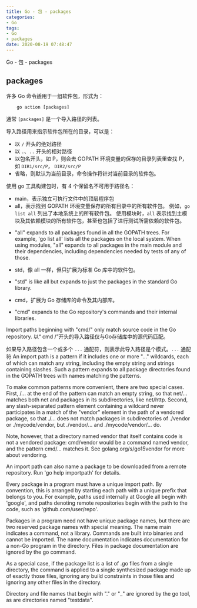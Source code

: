 ```yaml
---
title: Go - 包 - packages
categories:
- Go
tags:
- Go
- packages
date: 2020-08-19 07:48:47
---
```


Go - 包 - packages

<!--more-->

## packages

许多 Go 命令适用于一组软件包，形式为：

        go action [packages]

通常 `[packages]` 是一个导入路径的列表。

导入路径用来指示软件包所在的目录，可以是：
* 以 `/` 开头的绝对路径
* 以 `.`、`..` 开头的相对路径
* 以包名开头，如 P，则会去 GOPATH 环境变量的保存的目录列表里查找 P，如 `DIR1/src/P`， `DIR2/src/P`
* 省略，则默认为当前目录，命令操作将针对当前目录的软件包。

使用 go 工具构建包时，有 4 个保留名不可用于路径名：
* main，表示独立可执行文件中的顶层程序包
* all，表示找到 GOPATH 环境变量保存的所有目录中的所有软件包。 例如，`go list all` 列出了本地系统上的所有软件包。 使用模块时，`all` 表示找到主模块及其依赖模块的所有软件包，甚至也包括了进行测试所需依赖的软件包。
- "all" expands to all packages found in all the GOPATH trees. For example, 'go list all' lists all the packages on the local system. When using modules, "all" expands to all packages in the main module and their dependencies, including dependencies needed by tests of any of those.
* std，像 all 一样，但只扩展为标准 Go 库中的软件包。
- "std" is like all but expands to just the packages in the standard Go library.
* cmd，扩展为 Go 存储库的命令及其内部库。
- "cmd" expands to the Go repository's commands and their internal libraries.

Import paths beginning with "cmd/" only match source code in the Go repository.
以“ cmd /”开头的导入路径仅与Go存储库中的源代码匹配。

如果导入路径包含一个或多个 `...` 通配符，则表示此导入路径是个模式。`...` 通配符
An import path is a pattern if it includes one or more "..." wildcards, each of which can match any string, including the empty string and strings containing slashes. Such a pattern expands to all package directories found in the GOPATH trees with names matching the patterns.

To make common patterns more convenient, there are two special cases.
First, /... at the end of the pattern can match an empty string, so that net/... matches both net and packages in its subdirectories, like net/http.
Second, any slash-separated pattern element containing a wildcard never participates in a match of the "vendor" element in the path of a vendored package, so that ./... does not match packages in subdirectories of ./vendor or ./mycode/vendor, but ./vendor/... and ./mycode/vendor/... do.

Note, however, that a directory named vendor that itself contains code is not a vendored package: cmd/vendor would be a command named vendor, and the pattern cmd/... matches it.  See golang.org/s/go15vendor for more about vendoring.

An import path can also name a package to be downloaded from a remote repository. Run 'go help importpath' for details.

Every package in a program must have a unique import path.  By convention, this is arranged by starting each path with a unique prefix that belongs to you. For example, paths used internally at Google all begin with 'google', and paths denoting remote repositories begin with the path to the code, such as 'github.com/user/repo'.

Packages in a program need not have unique package names, but there are two reserved package names with special meaning.  The name main indicates a command, not a library.  Commands are built into binaries and cannot be imported.  The name documentation indicates documentation for a non-Go program in the directory. Files in package documentation are ignored by the go command.

As a special case, if the package list is a list of .go files from a single directory, the command is applied to a single synthesized package made up of exactly those files, ignoring any build constraints in those files and ignoring any other files in the directory.

Directory and file names that begin with "." or "_" are ignored by the go tool, as are directories named "testdata".
